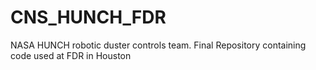 # CNS_HUNCH_FDR
NASA HUNCH robotic duster controls team. Final Repository containing code used at FDR in Houston
